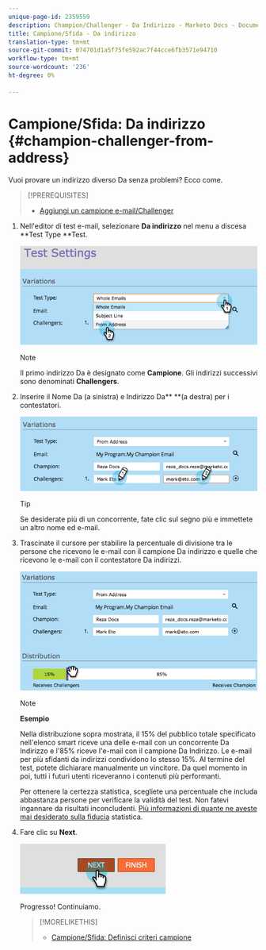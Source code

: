 ```yaml
---
unique-page-id: 2359559
description: Champion/Challenger - Da Indirizzo - Marketo Docs - Documentazione del prodotto
title: Campione/Sfida - Da indirizzo
translation-type: tm+mt
source-git-commit: 074701d1a5f75fe592ac7f44cce6fb3571e94710
workflow-type: tm+mt
source-wordcount: '236'
ht-degree: 0%

---
```



# Campione/Sfida: Da indirizzo {#champion-challenger-from-address}

Vuoi provare un indirizzo diverso Da senza problemi? Ecco come.

>[!PREREQUISITES]
>
>* [Aggiungi un campione e-mail/Challenger](add-an-email-champion-challenger.md)

>



1. Nell&#39;editor di test e-mail, selezionare **Da indirizzo** nel menu a discesa **Test Type **Test.

   ![](assets/image2014-9-15-12-3a52-3a33.png)

   >[!NOTE]
   >
   >Il primo indirizzo Da è designato come **Campione**. Gli indirizzi successivi sono denominati **Challengers**.

1. Inserire il Nome Da (a sinistra) e Indirizzo Da** **(a destra) per i contestatori.

   ![](assets/image2014-9-15-12-3a52-3a50.png)

   >[!TIP]
   >
   >Se desiderate più di un concorrente, fate clic sul segno più e immettete un altro nome ed e-mail.

1. Trascinate il cursore per stabilire la percentuale di divisione tra le persone che ricevono le e-mail con il campione Da indirizzo e quelle che ricevono le e-mail con il contestatore Da indirizzi.

   ![](assets/image2014-9-15-12-3a53-3a1.png)

   >[!NOTE]
   >
   >**Esempio**
   >
   >
   >Nella distribuzione sopra mostrata, il 15% del pubblico totale specificato nell&#39;elenco smart riceve una delle e-mail con un concorrente Da Indirizzo e l&#39;85% riceve l&#39;e-mail con il campione Da Indirizzo. Le e-mail per più sfidanti da indirizzi condividono lo stesso 15%. Al termine del test, potete dichiarare manualmente un vincitore. Da quel momento in poi, tutti i futuri utenti riceveranno i contenuti più performanti.

   Per ottenere la certezza statistica, scegliete una percentuale che includa abbastanza persone per verificare la validità del test. Non fatevi ingannare da risultati inconcludenti.  [Più informazioni di quante ne aveste mai desiderato sulla fiducia](http://en.wikipedia.org/wiki/Confidence_interval) statistica.

1. Fare clic su **Next**.

   ![](assets/image2014-9-15-12-3a53-3a15.png)

   Progresso! Continuiamo.

   >[!MORELIKETHIS]
   >
   >
   >    
   >    
   >    * [Campione/Sfida: Definisci criteri campione](champion-challenger-define-champion-criteria.md)


